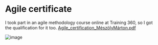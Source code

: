 # Agile certificate
I took part in an agile methodology course online at Training 360, so I got the qualification for it too.
[Agile_certification_MészölyMárton.pdf](https://github.com/marcmesz/agile-certification/files/9277149/Agile_certification_MeszolyMarton.pdf)

![image](https://user-images.githubusercontent.com/23243479/183301615-379f9585-0e64-41d8-9beb-72b0eed94f6a.png)

